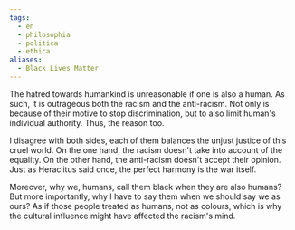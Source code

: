 ```yaml
---
tags:
  - en
  - philosophia
  - politica
  - ethica
aliases:
  - Black Lives Matter
---
```


The hatred towards humankind is unreasonable if one is also a human. As such, it is outrageous both the racism and the anti-racism. Not only is because of their motive to stop discrimination, but to also limit human's individual authority. Thus, the reason too.

I disagree with both sides, each of them balances the unjust justice of this cruel world. On the one hand, the racism doesn't take into account of the equality. On the other hand, the anti-racism doesn't accept their opinion. Just as Heraclitus said once, the perfect harmony is the war itself.

Moreover, why we, humans, call them black when they are also humans? But more importantly, why I have to say them when we should say we as ours? As if those people treated as humans, not as colours, which is why the cultural influence might have affected the racism's mind.